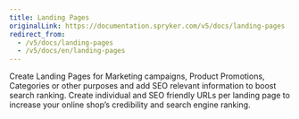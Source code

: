 ```yaml
---
title: Landing Pages
originalLink: https://documentation.spryker.com/v5/docs/landing-pages
redirect_from:
  - /v5/docs/landing-pages
  - /v5/docs/en/landing-pages
---
```


Create Landing Pages for Marketing campaigns, Product Promotions, Categories or other purposes and add SEO relevant information to boost search ranking. Create individual and SEO friendly URLs per landing page to increase your online shop’s credibility and search engine ranking.
